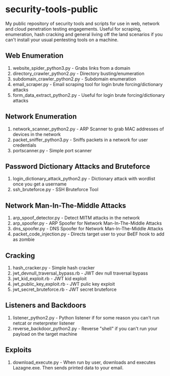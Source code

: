 # security-tools-public

My public repository of security tools and scripts for use in web, network and cloud penetration testing engagements. Useful for scraping, enumeration, hash cracking and general living off the land scenarios if you can't install your usual pentesting tools on a machine. 

## Web Enumeration
1. website_spider_python3.py - Grabs links from a domain
2. directory_crawler_python2.py - Directory busting/enumeration
3. subdomain_crawler_python2.py - Subdomain enumeration
4. email_scraper.py - Email scraping tool for login brute forcing/dictionary attacks
5. form_data_extract_python2.py - Useful for login brute forcing/dictionary attacks


## Network Enumeration
1. network_scanner_python2.py - ARP Scanner to grab MAC addresses of devices in the network
2. packet_sniffer_python3.py - Sniffs packets in a network for user credentials
3. portscanner.py - Simple port scanner

## Password Dictionary Attacks and Bruteforce
1. login_dictionary_attack_python2.py - Dictionary attack with wordlist once you get a username
2. ssh_bruteforce.py - SSH Bruteforce Tool

## Network Man-In-The-Middle Attacks 
1. arp_spoof_detector.py - Detect MITM attacks in the network
2. arp_spoofer.py - ARP Spoofer for Network Man-In-The-Middle Attacks
3. dns_spoofer.py - DNS Spoofer for Network Man-In-The-Middle Attacks
4. packet_code_injection.py - Directs target user to your BeEF hook to add as zombie

## Cracking
1. hash_cracker.py - Simple hash cracker
2. jwt_devnull_traversal_bypass.rb - JWT dev null traversal bypass
3. jwt_kid_exploit.rb - JWT kid exploit
4. jwt_public_key_exploit.rb - JWT pulic key exploit
5. jwt_secret_bruteforce.rb - JWT secret bruteforce

## Listeners and Backdoors
1. listener_python2.py - Python listener if for some reason you can't run netcat or meterpreter listener
2. reverse_backdoor_python2.py - Reverse "shell" if you can't run your payload on the target machine  

## Exploits
1. download_execute.py - When run by user, downloads and executes Lazagne.exe. Then sends printed data to your email.
